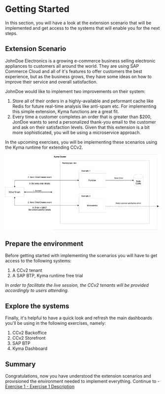 # Getting Started

In this section, you will have a look at the extension scenario that will be implemented and get access to the systems that will enable you for the next steps.

## Extension Scenario

JohnDoe Electronics is a growing e-commerce business selling electronic appliances to customers all around the world. They are using SAP Commerce Cloud and all of it's features to offer customers the best experience, but as the business grows, they have some ideas
on how to improve their service and overall satisfaction.

JohnDoe would like to implement two improvements on their system:

1. Store all of their orders in a highly-available and peformant cache like Redis for future real-time analysis like anti-spam etc. For implementing this simple extension, Kyma functions are a great fit.
2. Every time a customer completes an order that is greater than $200, JonDoe wants to send a personalized thank-you email to the customer and ask on their satisfaction levels. Given that this extension is a bit more sophisticated, you will be using a microservice approach.

In the upcoming exercises, you will be implementing these scenarios using the Kyma runtime for extending CCv2.

![scenario](./images/scenario.png)

## Prepare the environment

Before getting started with implementing the scenarios you will have to get access to the following systems:

1. A CCv2 tenant
2. A SAP BTP, Kyma runtime free trial

_In order to facilitate the live session, the CCv2 tenants will be provided accordingly to users attending._

## Explore the systems

Finally, it's helpful to have a quick look and refresh the main dashboards you'll be using in the following exercises, namely:

1. CCv2 Backoffice
2. CCv2 Storefront
3. SAP BTP
4. Kyma Dashboard

## Summary

Congratulations, now you have understood the extension scenarios and provisioned the environment needed to implement everything.
Continue to - [Exercise 1 - Exercise 1 Description](../ex1/README.md)
